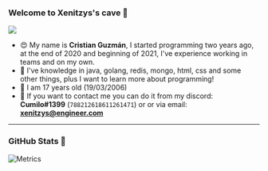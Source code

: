 ### Welcome to Xenitzys's cave 👋

![](https://komarev.com/ghpvc/?username=vCamilxe&color=blueviolet)

 * 😍 My name is **Cristian Guzmán**, I started programming two years ago, at the end of 2020 and beginning of 2021, I've experience working in teams and on my own.
 * 🌴 I've knowledge in java, golang, redis, mongo, html, css and some other things, plus I want to learn more about programming!
 * 🥳 I am 17 years old (19/03/2006)
 * 📨 If you want to contact me you can do it from my discord: **Cumilo#1399** (`788212618611261471`) or or via email: **xenitzys@engineer.com**

---

### GitHub Stats 🎊

![Metrics](https://metrics.lecoq.io/xenitzys?template=classic&repositories.forks=true&base.metadata=0&languages=1&followup=1&languages.limit=8&languages.sections=most-used&languages.colors=github&languages.threshold=0%25&languages.indepth=false&languages.recent.load=300&languages.recent.days=14&followup.sections=repositories&config.timezone=America%2FColombia&config.padding=0%2C%2015%25)
